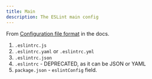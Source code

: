 ```yaml
---
title: Main
description: The ESLint main config
---
```



From [Configuration file format](https://eslint.org/docs/2.0.0/user-guide/configuring#configuration-file-formats) in the docs.

1. `.eslintrc.js`
1. `.eslintrc.yaml` or `.eslintrc.yml`
1. `.eslintrc.json`
1. `.eslintrc` - DEPRECATED, as it can be JSON or YAML
1. `package.json` - `eslintConfig` field.

